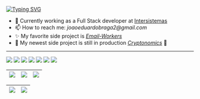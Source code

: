 [![Typing SVG](https://readme-typing-svg.demolab.com?font=Fira+Code&pause=1000&color=000AFF&background=FFFFFF00&random=false&width=435&lines=Hello+there%2C+I'm+Jo%C3%A3o+%F0%9F%91%8B;Full+Stack+Developer+%F0%9F%96%A5%EF%B8%8F;Python+Expert+%F0%9F%90%8D;Typescript+Magician+%F0%9F%AA%84;Reach+Me+On+Linkedin+%F0%9F%92%BC)](https://www.linkedin.com/in/joão-eduardo-braga/)
- 🦾 Currently working as a Full Stack developer at [ Intersistemas ](https://intersistemas.com.br/)
- 📫 How to reach me: _joaoeduardobraga2@gmail.com_
- ✨ My favorite side project is [_Email-Workers_](https://github.com/joapedu/email-workers)
- 🔭 My newest side project is still in production [_Cryptonomics_](https://github.com/joapedu/cryptonomics) 🔧

---
<p float="left">

  <a href="https://pt-br.legacy.reactjs.org/" style="text-decoration: none">
 <img src="https://img.shields.io/badge/React-087ea9?style=for-the-badge&logo=react&logoColor=white">
 </a>
 
 <a href="https://www.djangoproject.com/" style="text-decoration: none">
 <img src="https://img.shields.io/badge/Django-44B78B?style=for-the-badge&logo=django&logoColor=white">
 </a>
 
 <a href="https://www.docker.com/" style="text-decoration: none">
 <img src="https://img.shields.io/badge/Docker-2CA5E0?style=for-the-badge&logo=docker&logoColor=white">
 </a>
 
 <a style="text-decoration: none" href="https://angular.io/">
 <img src="https://img.shields.io/badge/Angular-DD0031?style=for-the-badge&logo=angular&logoColor=white">
 </a>
 
 <a href="https://flask.palletsprojects.com/en/3.0.x/" style="text-decoration: none">
 <img src="https://img.shields.io/badge/Flask-004b6b.svg?&style=for-the-badge&logo=flask&logoColor=white">
 </a>
 
 <a href="https://nodejs.org/en" style="text-decoration: none">
 <img src="https://img.shields.io/badge/Nodejs-026e00?style=for-the-badge&logo=node.js&logoColor=white">
 </a>
 
 <a href="https://tailwindcss.com/">
 <img src="https://img.shields.io/badge/Tailwind-0EA5E9?style=for-the-badge&logo=tailwindcss&logoColor=white">
 </a>
</p>

| ![](http://github-profile-summary-cards.vercel.app/api/cards/stats?username=joapedu&theme=nord_dark) | ![](http://github-profile-summary-cards.vercel.app/api/cards/repos-per-language?username=joapedu&hide=Html&theme=nord_dark) | ![](http://github-profile-summary-cards.vercel.app/api/cards/most-commit-language?username=joapedu&theme=nord_dark) |
| :-: | :-: | :-: |

| ![](http://github-profile-summary-cards.vercel.app/api/cards/profile-details?username=joapedu&theme=nord_dark) | ![](https://github-readme-streak-stats.herokuapp.com/?user=joapedu&hide_border=true&date_format=M%20j%5B%2C%20Y%5D&background=2D3742&stroke=2D3742&ring=6bbbca&fire=6bbbca&currStreakNum=fff&sideNums=6bbbca&currStreakLabel=6bbbca&sideLabels=fff&dates=fff) |
| :-: | :-: |
